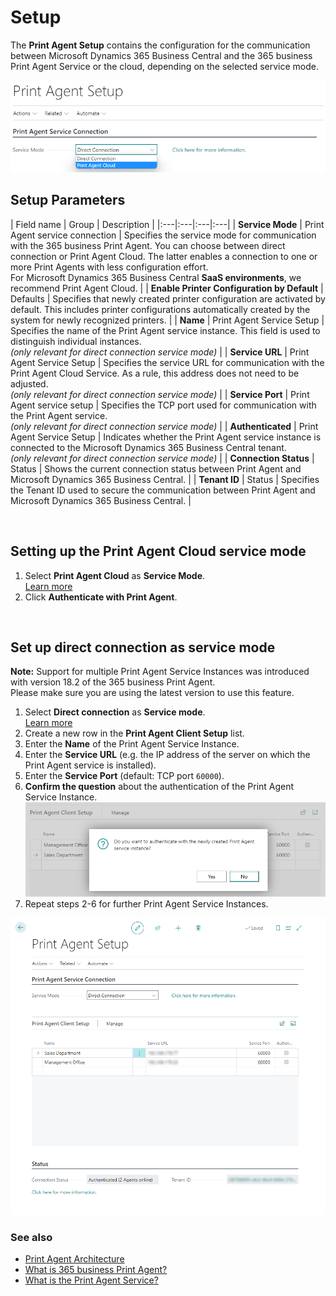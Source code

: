 # Setup

The **Print Agent Setup** contains the configuration for the communication between Microsoft Dynamics 365 Business Central and the 365 business Print Agent Service or the cloud, depending on the selected service mode.

![Print Agent Setup](/assets/images/365-business-print-agent/646d98fab6c688ad444f61f5397dce86873cda4a90db60986a40ba1eb3911ce9.png)

## Setup Parameters

| Field name | Group | Description |
|:---|:---|:---|:---|
| **Service Mode** | Print Agent service connection | Specifies the service mode for communication with the 365 business Print Agent. You can choose between direct connection or Print Agent Cloud. The latter enables a connection to one or more Print Agents with less configuration effort.<br>For Microsoft Dynamics 365 Business Central <strong>SaaS environments</strong>, we recommend Print Agent Cloud. |
| **Enable Printer Configuration by Default** | Defaults | Specifies that newly created printer configuration are activated by default. This includes printer configurations automatically created by the system for newly recognized printers. |
| **Name** | Print Agent Service Setup | Specifies the name of the Print Agent service instance. This field is used to distinguish individual instances.<br>_(only relevant for direct connection service mode)_ |
| **Service URL** | Print Agent Service Setup | Specifies the service URL for communication with the Print Agent Cloud Service. As a rule, this address does not need to be adjusted.<br>_(only relevant for direct connection service mode)_ |
| **Service Port** | Print Agent service setup | Specifies the TCP port used for communication with the Print Agent service.<br>_(only relevant for direct connection service mode)_ |
| **Authenticated** | Print Agent Service Setup | Indicates whether the Print Agent service instance is connected to the Microsoft Dynamics 365 Business Central tenant.<br>_(only relevant for direct connection service mode)_ |
| **Connection Status** | Status | Shows the current connection status between Print Agent and Microsoft Dynamics 365 Business Central. |
| **Tenant ID** | Status | Specifies the Tenant ID used to secure the communication between Print Agent and Microsoft Dynamics 365 Business Central. |

<br>

## Setting up the Print Agent Cloud service mode

 1. Select **Print Agent Cloud** as **Service Mode**.
	<br>[Learn more](print-agent-whatis.md#architecture)
 2. Click **Authenticate with Print Agent**.

<br>

## Set up direct connection as service mode

<div class="alert alert-info">
	<i class="fa-duotone fa-thin fa-lightbulb fa-lg"></i> <strong>Note:</strong>
	Support for multiple Print Agent Service Instances was introduced with version 18.2 of the 365 business Print Agent.<br>
	Please make sure you are using the latest version to use this feature.
</div>

 1. Select **Direct connection** as **Service mode**.
	<br>[Learn more](print-agent-whatis.md#architecture)
 2. Create a new row in the **Print Agent Client Setup** list.
 3. Enter the **Name** of the Print Agent Service Instance.
 4. Enter the **Service URL** (e.g. the IP address of the server on which the Print Agent service is installed).
 5. Enter the **Service Port** (default: TCP port `60000`).
 6. **Confirm the question** about the authentication of the Print Agent Service Instance.<br> 
	![Confirm Print Agent service authentication](/assets/images/365-business-print-agent/a35b2150c883bf9145a1c14e555a9e3bdd18c906ddcef52e7b14a4600699a44a.png)
 7. Repeat steps 2-6 for further Print Agent Service Instances.


![Direct Connection - Print Agent Client Setup](/assets/images/365-business-print-agent/ad7903e49277a20398b0c18fa585552dcfe486312d657bc2c78b7e41f2b3d62b.png) 

### See also

 - [Print Agent Architecture](print-agent-whatis.md#architecture)
 - [What is 365 business Print Agent?](print-agent-whatis.md)
 - [What is the Print Agent Service?](print-agent-client-whatis.md)
